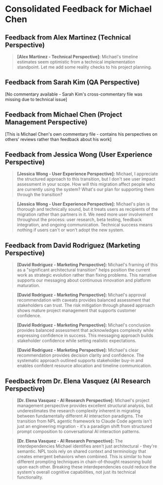 # Consolidated Feedback for Michael Chen

## Feedback from Alex Martinez (Technical Perspective)

> **[Alex Martinez - Technical Perspective]:** Michael's timeline estimates seem optimistic from a technical implementation standpoint. Let me add some reality checks to his project planning.

## Feedback from Sarah Kim (QA Perspective)  
[No commentary available - Sarah Kim's cross-commentary file was missing due to technical issue]

## Feedback from Michael Chen (Project Management Perspective)
[This is Michael Chen's own commentary file - contains his perspectives on others' reviews rather than feedback about his work]

## Feedback from Jessica Wong (User Experience Perspective)

> **[Jessica Wong - User Experience Perspective]:** Michael, I appreciate the structured approach to this transition, but I don't see user impact assessment in your scope. How will this migration affect people who are currently using the system? What's our plan for supporting them through the transition?

> **[Jessica Wong - User Experience Perspective]:** Michael's plan is thorough and technically sound, but it treats users as recipients of the migration rather than partners in it. We need more user involvement throughout the process: user research, beta testing, feedback integration, and ongoing communication. Technical success means nothing if users can't or won't adopt the new system.

## Feedback from David Rodriguez (Marketing Perspective)

> **[David Rodriguez - Marketing Perspective]:** Michael's framing of this as a "significant architectural transition" helps position the current work as strategic evolution rather than fixing problems. This narrative supports our messaging about continuous innovation and platform maturation.

> **[David Rodriguez - Marketing Perspective]:** Michael's approval recommendation with caveats provides balanced assessment that stakeholders can trust. The risk mitigation through phased approach shows mature project management that supports customer confidence.

> **[David Rodriguez - Marketing Perspective]:** Michael's conclusion provides balanced assessment that acknowledges complexity while expressing confidence in success. This messaging approach builds stakeholder confidence while setting realistic expectations.

> **[David Rodriguez - Marketing Perspective]:** Michael's clear recommendation provides decision clarity and confidence. The systematic approach outlined supports stakeholder buy-in and enables confident resource allocation and timeline communication.

## Feedback from Dr. Elena Vasquez (AI Research Perspective)

> **[Dr. Elena Vasquez - AI Research Perspective]:** Michael's project management perspective provides excellent structural analysis, but underestimates the research complexity inherent in migrating between fundamentally different AI interaction paradigms. The transition from NPL agentic framework to Claude Code agents isn't just an engineering migration - it's a paradigm shift from structured prompt composition to conversational AI interaction patterns.

> **[Dr. Elena Vasquez - AI Research Perspective]:** The interdependencies Michael identifies aren't just architectural - they're semantic. NPL tools rely on shared context and terminology that creates emergent behaviors when combined. This is similar to how different prompting techniques in chain-of-thought reasoning build upon each other. Breaking these interdependencies could reduce the system's overall cognitive capabilities, not just its technical functionality.